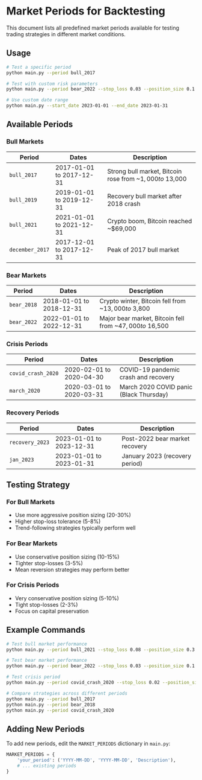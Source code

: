 # Market Periods for Backtesting

This document lists all predefined market periods available for testing trading strategies in different market conditions.

## Usage

```bash
# Test a specific period
python main.py --period bull_2017

# Test with custom risk parameters
python main.py --period bear_2022 --stop_loss 0.03 --position_size 0.1

# Use custom date range
python main.py --start_date 2023-01-01 --end_date 2023-01-31
```

## Available Periods

### Bull Markets

| Period | Dates | Description |
|--------|-------|-------------|
| `bull_2017` | 2017-01-01 to 2017-12-31 | Strong bull market, Bitcoin rose from ~$1,000 to ~$13,000 |
| `bull_2019` | 2019-01-01 to 2019-12-31 | Recovery bull market after 2018 crash |
| `bull_2021` | 2021-01-01 to 2021-12-31 | Crypto boom, Bitcoin reached ~$69,000 |
| `december_2017` | 2017-12-01 to 2017-12-31 | Peak of 2017 bull market |

### Bear Markets

| Period | Dates | Description |
|--------|-------|-------------|
| `bear_2018` | 2018-01-01 to 2018-12-31 | Crypto winter, Bitcoin fell from ~$13,000 to ~$3,800 |
| `bear_2022` | 2022-01-01 to 2022-12-31 | Major bear market, Bitcoin fell from ~$47,000 to ~$16,500 |

### Crisis Periods

| Period | Dates | Description |
|--------|-------|-------------|
| `covid_crash_2020` | 2020-02-01 to 2020-04-30 | COVID-19 pandemic crash and recovery |
| `march_2020` | 2020-03-01 to 2020-03-31 | March 2020 COVID panic (Black Thursday) |

### Recovery Periods

| Period | Dates | Description |
|--------|-------|-------------|
| `recovery_2023` | 2023-01-01 to 2023-12-31 | Post-2022 bear market recovery |
| `jan_2023` | 2023-01-01 to 2023-01-31 | January 2023 (recovery period) |

## Testing Strategy

### For Bull Markets
- Use more aggressive position sizing (20-30%)
- Higher stop-loss tolerance (5-8%)
- Trend-following strategies typically perform well

### For Bear Markets
- Use conservative position sizing (10-15%)
- Tighter stop-losses (3-5%)
- Mean reversion strategies may perform better

### For Crisis Periods
- Very conservative position sizing (5-10%)
- Tight stop-losses (2-3%)
- Focus on capital preservation

## Example Commands

```bash
# Test bull market performance
python main.py --period bull_2021 --stop_loss 0.08 --position_size 0.3

# Test bear market performance
python main.py --period bear_2022 --stop_loss 0.03 --position_size 0.1

# Test crisis period
python main.py --period covid_crash_2020 --stop_loss 0.02 --position_size 0.05

# Compare strategies across different periods
python main.py --period bull_2017
python main.py --period bear_2018
python main.py --period covid_crash_2020
```

## Adding New Periods

To add new periods, edit the `MARKET_PERIODS` dictionary in `main.py`:

```python
MARKET_PERIODS = {
    'your_period': ('YYYY-MM-DD', 'YYYY-MM-DD', 'Description'),
    # ... existing periods
}
``` 